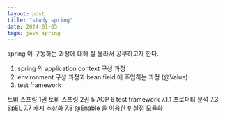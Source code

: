 ```yaml
---
layout: post
title: "study spring"
date: 2024-01-05
tags: java spring
---
```


spring 이 구동하는 과정에 대해 잘 몰라서 공부하고자 한다.

1. spring 의 application context 구성 과정
2. environment 구성 과정과 bean field 에 주입하는 과정 (@Value)
3. test framework

토비 스프링 1권
토비 스프링 2권
    5 AOP
    6 test framework
    7.1.1 프로퍼티 분석
    7.3 SpEL
    7.7 캐시 추상화
    7.8 @Enable 을 이용한 빈설정 모듈화

